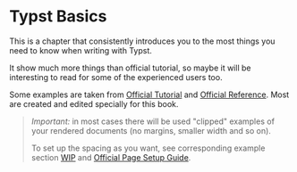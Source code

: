 # Typst Basics

This is a chapter that consistently introduces you to the most things you need to know when writing with Typst.

It show much more things than official tutorial, so maybe it will be interesting to read for some of the experienced users too.

Some examples are taken from [Official Tutorial](https://typst.app/docs/tutorial/) and [Official Reference](https://typst.app/docs/reference/).
Most are created and edited specially for this book.

> _Important:_ in most cases there will be used "clipped" examples of your rendered documents (no margins, smaller width and so on). 
> 
> To set up the spacing as you want, see corresponding example section [WIP]() and [Official Page Setup Guide](https://typst.app/docs/guides/page-setup-guide/).